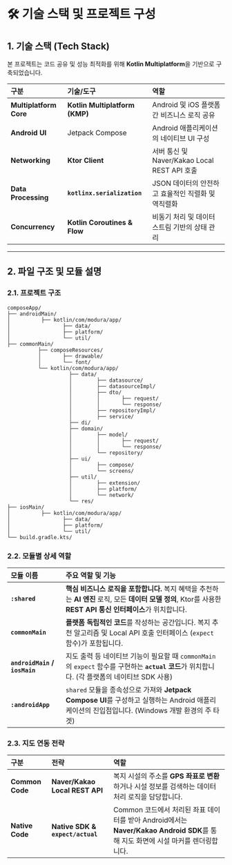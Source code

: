 # 🛠️ 기술 스택 및 프로젝트 구성

## 1. 기술 스택 (Tech Stack)

본 프로젝트는 코드 공유 및 성능 최적화를 위해 **Kotlin Multiplatform**을 기반으로 구축되었습니다.

| 구분 | 기술/도구 | 역할 |
| :--- | :--- | :--- |
| **Multiplatform Core** | **Kotlin Multiplatform (KMP)** | Android 및 iOS 플랫폼 간 비즈니스 로직 공유 |
| **Android UI** | Jetpack Compose | Android 애플리케이션의 네이티브 UI 구성 |
| **Networking** | **Ktor Client** | 서버 통신 및 Naver/Kakao Local REST API 호출 |
| **Data Processing** | **`kotlinx.serialization`** | JSON 데이터의 안전하고 효율적인 직렬화 및 역직렬화 |
| **Concurrency** | **Kotlin Coroutines & Flow** | 비동기 처리 및 데이터 스트림 기반의 상태 관리 |

---

## 2. 파일 구조 및 모듈 설명

### 2.1. 프로젝트 구조
```
composeApp/
├── androidMain/
│          ├── kotlin/com/modura/app/
│                 ├── data/
│                 ├── platform/
│                 └── util/
├── commonMain/
          ├── composeResources/ 
          │       ├── drawable/
          │       └── font/
          └── kotlin/com/modura/app/
                    ├── data/
                    │        ├── datasource/
                    │        ├── datasourceImpl/
                    │        ├── dto/
                    │        │       ├── request/
                    │        │       └── response/
                    │        ├── repositoryImpl/
                    │        ├── service/
                    ├── di/
                    ├── domain/
                    │        ├── model/
                    │        │       ├── request/
                    │        │       └── response/
                    │        └── repository/
                    ├── ui/
                    │        ├── compose/
                    │        └── screens/
                    ├── util/
                    │        ├── extension/
                    │        ├── platform/
                    │        └── network/
                    └── res/
├── iosMain/
│          ├── kotlin/com/modura/app/
│                 ├── data/
│                 ├── platform/
│                 └── util/
└── build.gradle.kts/
```

### 2.2. 모듈별 상세 역할

| 모듈 이름 | 주요 역할 및 기능 |
| :--- | :--- |
| **`:shared`** | **핵심 비즈니스 로직을 포함합니다.** 복지 혜택을 추천하는 **AI 엔진** 로직, 모든 **데이터 모델 정의**, Ktor를 사용한 **REST API 통신 인터페이스**가 위치합니다. |
| **`commonMain`** | **플랫폼 독립적인 코드**를 작성하는 공간입니다. 복지 추천 알고리즘 및 Local API 호출 인터페이스 (`expect` 함수)가 포함됩니다. |
| **`androidMain` / `iosMain`** | 지도 출력 등 네이티브 기능이 필요할 때 `commonMain`의 `expect` 함수를 구현하는 **`actual` 코드**가 위치합니다. (각 플랫폼의 네이티브 SDK 사용) |
| **`:androidApp`** | `shared` 모듈을 종속성으로 가져와 **Jetpack Compose UI**를 구성하고 실행하는 Android 애플리케이션의 진입점입니다. (Windows 개발 환경의 주 타겟) |

### 2.3. 지도 연동 전략

| 구분 | 전략 | 역할 |
| :--- | :--- | :--- |
| **Common Code** | **Naver/Kakao Local REST API** | 복지 시설의 주소를 **GPS 좌표로 변환**하거나 시설 정보를 검색하는 데이터 처리 로직을 담당합니다. |
| **Native Code** | **Native SDK & `expect/actual`** | Common 코드에서 처리된 좌표 데이터를 받아 Android에서는 **Naver/Kakao Android SDK**를 통해 지도 화면에 시설 마커를 렌더링합니다. |